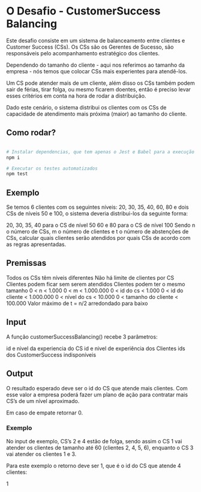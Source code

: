 # O Desafio - CustomerSuccess Balancing
Este desafio consiste em um sistema de balanceamento entre clientes e Customer Success (CSs). Os CSs são os Gerentes de Sucesso, são responsáveis pelo acompanhamento estratégico dos clientes.

Dependendo do tamanho do cliente - aqui nos referimos ao tamanho da empresa - nós temos que colocar CSs mais experientes para atendê-los.

Um CS pode atender mais de um cliente, além disso os CSs também podem sair de férias, tirar folga, ou mesmo ficarem doentes, então é preciso levar esses critérios em conta na hora de rodar a distribuição.

Dado este cenário, o sistema distribui os clientes com os CSs de capacidade de atendimento mais próxima (maior) ao tamanho do cliente.

## Como rodar?
```sh

# Instalar dependencias, que tem apenas o Jest e Babel para a execução de testes.
npm i

# Executar os testes automatizados
npm test

```

## Exemplo
Se temos 6 clientes com os seguintes níveis: 20, 30, 35, 40, 60, 80 e dois CSs de níveis 50 e 100, o sistema deveria distribui-los da seguinte forma:

20, 30, 35, 40 para o CS de nível 50
60 e 80 para o CS de nível 100
Sendo n o número de CSs, m o número de clientes e t o número de abstenções de CSs, calcular quais clientes serão atendidos por quais CSs de acordo com as regras apresentadas.

## Premissas
Todos os CSs têm níveis diferentes
Não há limite de clientes por CS
Clientes podem ficar sem serem atendidos
Clientes podem ter o mesmo tamanho
0 < n < 1.000
0 < m < 1.000.000
0 < id do cs < 1.000
0 < id do cliente < 1.000.000
0 < nível do cs < 10.000
0 < tamanho do cliente < 100.000
Valor máximo de t = n/2 arredondado para baixo

## Input
A função customerSuccessBalancing() recebe 3 parâmetros:

id e nivel da experiencia do CS
id e nivel de experiência dos Clientes
ids dos CustomerSuccess indisponíveis

## Output
O resultado esperado deve ser o id do CS que atende mais clientes. Com esse valor a empresa poderá fazer um plano de ação para contratar mais CS’s de um nível aproximado.

Em caso de empate retornar 0.

### Exemplo
No input de exemplo, CS’s 2 e 4 estão de folga, sendo assim o CS 1 vai atender os clientes de tamanho até 60 (clientes 2, 4, 5, 6), enquanto o CS 3 vai atender os clientes 1 e 3.

Para este exemplo o retorno deve ser 1, que é o id do CS que atende 4 clientes:

1
